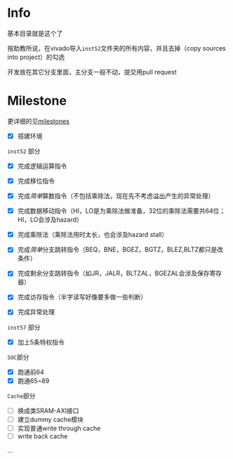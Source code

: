 # Info

基本目录就是这个了

按助教所说，在vivado导入`inst52`文件夹的所有内容，并且去掉（copy sources into project）的勾选

开发放在其它分支里面，主分支一般不动，提交用pull request

# Milestone

更详细的见[milestones](docs/milestones.md)

- [x] 搭建环境

`inst52` 部分

- [x] 完成逻辑运算指令
- [x] 完成移位指令
- [x] 完成*简单*算数指令（不包括乘除法，现在先不考虑溢出产生的异常处理）
- [x] 完成数据移动指令（HI，LO是为乘除法做准备，32位的乘除法需要共64位；HI，LO会涉及hazard）
- [x] 完成乘除法（乘除法用时太长，也会涉及hazard stall）
- [x] 完成*简单*分支跳转指令（BEQ，BNE，BGEZ，BGTZ，BLEZ,BLTZ都只是改条件）
- [x] 完成剩余分支跳转指令（如JR，JALR，BLTZAL，BGEZAL会涉及保存寄存器）
- [x] 完成访存指令（半字读写好像要多做一些判断）

- [x] 完成异常处理

`inst57` 部分
- [x] 加上5条特权指令

`SOC`部分
- [x] 跑通前64
- [x] 跑通65~89

`Cache`部分
- [ ] 换成类SRAM-AXI接口
- [ ] 建立dummy cache模块
- [ ] 实现普通write through cache
- [ ] write back cache

...
